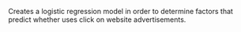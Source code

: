 Creates a logistic regression model in order to determine factors that predict whether uses click on website advertisements.
